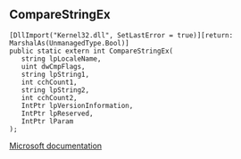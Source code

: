 ## CompareStringEx

```
[DllImport("Kernel32.dll", SetLastError = true)][return: MarshalAs(UnmanagedType.Bool)]
public static extern int CompareStringEx(
   string lpLocaleName,
   uint dwCmpFlags,
   string lpString1,
   int cchCount1,
   string lpString2,
   int cchCount2,
   IntPtr lpVersionInformation,
   IntPtr lpReserved,
   IntPtr lParam
);
```

[Microsoft documentation](https://docs.microsoft.com/en-us/windows/win32/api/stringapiset/nf-stringapiset-comparestringex)
